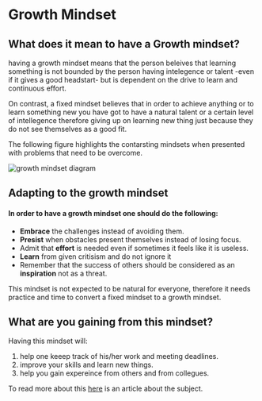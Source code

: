 # Growth Mindset

## What does it mean to have a Growth mindset?
having a growth mindset means that the person beleives that learning something is not bounded by the person having intelegence or talent -even if it gives a good headstart- but is dependent on the drive to learn and continuous effort.

On contrast, a fixed mindset believes that in order to achieve anything or to learn something new you have got to have a natural talent or a certain level of intellegence therefore giving up on learning new thing just because they do not see themselves as a good fit.

The following figure highlights the contarsting mindsets when presented with problems that need to be overcome.

![growth mindset diagram](https://3kllhk1ibq34qk6sp3bhtox1-wpengine.netdna-ssl.com/wp-content/uploads/NewGrowthMindset2.png)

## Adapting to the growth mindset

#### In order to have a growth mindset one should do the following:
* **Embrace** the challenges instead of avoiding them.
* **Presist** when obstacles present themselves instead of losing focus.
* Admit that **effort** is needed even if sometimes it feels like it is useless.
* **Learn** from given critisism and do not ignore it 
* Remember that the success of others should be considered as an **inspiration** not as a threat.

This mindset is not expected to be natural for everyone, therefore it needs practice and time to convert a fixed mindset to a growth mindset.



## What are you gaining from this mindset? 

Having this mindset will:
1. help one keeep track of his/her work and meeting deadlines. 
2. improve your skills and learn new things.
3. help you gain expereince from others and from collegues.



To read more about this [here](https://www.atlassian.com/blog/inside-atlassian/growth-mindset) is an article about the subject.
